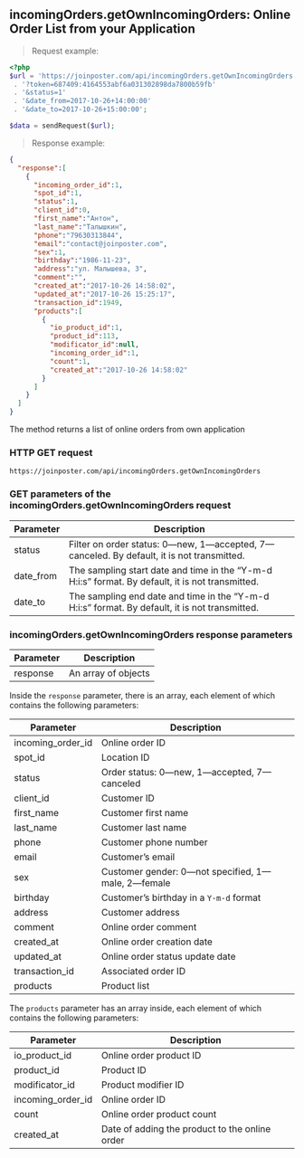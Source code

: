 ## incomingOrders.getOwnIncomingOrders: Online Order List from your Application

> Request example:

```php
<?php
$url = 'https://joinposter.com/api/incomingOrders.getOwnIncomingOrders'
 . '?token=687409:4164553abf6a031302898da7800b59fb'
 . '&status=1'
 . '&date_from=2017-10-26+14:00:00'
 . '&date_to=2017-10-26+15:00:00';

$data = sendRequest($url);
```

> Response example:

```json
{  
  "response":[  
    {  
      "incoming_order_id":1,
      "spot_id":1,
      "status":1,
      "client_id":0,
      "first_name":"Антон",
      "last_name":"Талышкин",
      "phone":"79630313844",
      "email":"contact@joinposter.com",
      "sex":1,
      "birthday":"1986-11-23",
      "address":"ул. Малышева, 3",
      "comment":"",
      "created_at":"2017-10-26 14:58:02",
      "updated_at":"2017-10-26 15:25:17",
      "transaction_id":1949,
      "products":[  
        {  
          "io_product_id":1,
          "product_id":113,
          "modificator_id":null,
          "incoming_order_id":1,
          "count":1,
          "created_at":"2017-10-26 14:58:02"
        }
      ]
    }
  ]
}
```

The method returns a list of online orders from own application

### HTTP GET request

`https://joinposter.com/api/incomingOrders.getOwnIncomingOrders`

### GET parameters of the incomingOrders.getOwnIncomingOrders request

Parameter | Description
--------- | -----------
status | Filter on order status: 0—new, 1—accepted, 7—canceled. By default, it is not transmitted.
date_from | The sampling start date and time in the “Y-m-d H:i:s” format. By default, it is not transmitted.
date_to | The sampling end date and time in the “Y-m-d H:i:s” format. By default, it is not transmitted.

### incomingOrders.getOwnIncomingOrders response parameters

Parameter | Description
--------- | -----------
response | An array of objects

Inside the `response` parameter, there is an array, each element of which contains the following parameters:

Parameter | Description
--------- | -----------
incoming_order_id | Online order ID
spot_id | Location ID
status | Order status: 0—new, 1—accepted, 7—canceled
client_id | Customer ID
first_name | Customer first name
last_name | Customer last name
phone | Customer phone number
email | Customer’s email
sex | Customer gender: 0—not specified, 1—male, 2—female
birthday | Customer’s birthday in a `Y-m-d` format
address | Customer address
comment | Online order comment
created_at | Online order creation date
updated_at | Online order status update date
transaction_id | Associated order ID
products | Product list

The `products` parameter has an array inside, each element of which contains the following parameters:

Parameter | Description
--------- | -----------
io_product_id | Online order product ID
product_id | Product ID
modificator_id | Product modifier ID
incoming_order_id | Online order ID
count | Online order product count
created_at | Date of adding the product to the online order


